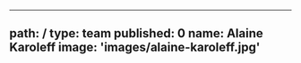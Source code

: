 ---
path: /
type: team
published: 0
name: Alaine Karoleff
image: 'images/alaine-karoleff.jpg'
-----------------------------------
